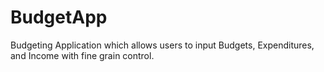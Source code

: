 # BudgetApp

Budgeting Application which allows users to input Budgets, Expenditures, and Income with fine grain control.

